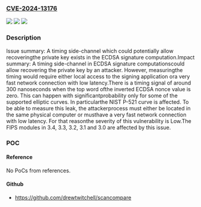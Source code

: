 ### [CVE-2024-13176](https://cve.mitre.org/cgi-bin/cvename.cgi?name=CVE-2024-13176)
![](https://img.shields.io/static/v1?label=Product&message=OpenSSL&color=blue)
![](https://img.shields.io/static/v1?label=Version&message=3.4.0%3C%203.4.1%20&color=brighgreen)
![](https://img.shields.io/static/v1?label=Vulnerability&message=CWE-385%20Covert%20Timing%20Channel&color=brighgreen)

### Description

Issue summary: A timing side-channel which could potentially allow recoveringthe private key exists in the ECDSA signature computation.Impact summary: A timing side-channel in ECDSA signature computationscould allow recovering the private key by an attacker. However, measuringthe timing would require either local access to the signing application ora very fast network connection with low latency.There is a timing signal of around 300 nanoseconds when the top word ofthe inverted ECDSA nonce value is zero. This can happen with significantprobability only for some of the supported elliptic curves. In particularthe NIST P-521 curve is affected. To be able to measure this leak, the attackerprocess must either be located in the same physical computer or musthave a very fast network connection with low latency. For that reasonthe severity of this vulnerability is Low.The FIPS modules in 3.4, 3.3, 3.2, 3.1 and 3.0 are affected by this issue.

### POC

#### Reference
No PoCs from references.

#### Github
- https://github.com/drewtwitchell/scancompare

